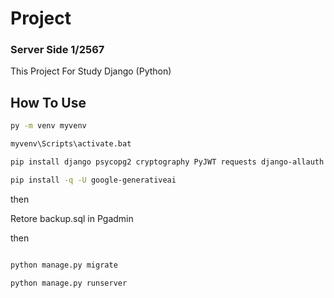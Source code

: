 # Project 

### Server Side 1/2567

This Project For Study Django (Python)

## How To Use

```sh
py -m venv myvenv

myvenv\Scripts\activate.bat

pip install django psycopg2 cryptography PyJWT requests django-allauth pillow djangorestframework python-dotenv promptpay reportlab

pip install -q -U google-generativeai

```

then 

Retore backup.sql in Pgadmin

then 

```sh

python manage.py migrate

python manage.py runserver

```
